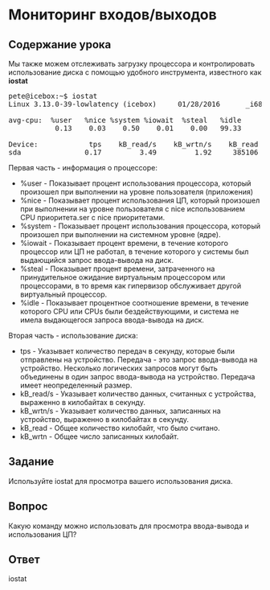 # Мониторинг входов/выходов

## Содержание урока

Мы также можем отслеживать загрузку процессора и контролировать использование диска с помощью удобного инструмента, известного как <b>iostat</b>

<pre>
pete@icebox:~$ iostat
Linux 3.13.0-39-lowlatency (icebox)     01/28/2016      _i686_  (1 CPU)

avg-cpu:  %user   %nice %system %iowait  %steal   %idle
           0.13    0.03    0.50    0.01    0.00   99.33

Device:            tps    kB_read/s    kB_wrtn/s    kB_read    kB_wrtn
sda               0.17         3.49         1.92     385106     212417
</pre>

Первая часть - информация о процессоре:

<ul>
<li>%user - Показывает процент использования процессора, который произошел при выполнении на уровне пользователя (приложения)</li>
<li>%nice - Показывает процент использования ЦП, который произошел при выполнении на уровне пользователя с nice использованием CPU приоритета.ser с nice приоритетами.</li>
<li>%system - Показывает процент использования процессора, который произошел при выполнении на системном уровне (ядре).</li>
<li>%iowait - Показывает процент времени, в течение которого процессор или ЦП не работал, в течение которого у системы был выдающийся запрос ввода-вывода на диск.</li>
<li>%steal - Показывает процент времени, затраченного на принудительное ожидание виртуальным процессором или процессорами, в то время как гипервизор обслуживает другой виртуальный процессор.</li>
<li>%idle -  Показывает процентное соотношение времени, в течение которого CPU или CPUs были бездействующими, и система не имела выдающегося запроса ввода-вывода на диск.</li>
</ul>

Вторая часть - использование диска:

<ul>
<li>tps - Указывает количество передач в секунду, которые были отправлены на устройство. Передача - это запрос ввода-вывода на устройство. Несколько логических запросов могут быть объединены в один запрос ввода-вывода на устройство. Передача имеет неопределенный размер.</li>
<li>kB_read/s - Указывает количество данных, считанных с устройства, выраженно в килобайтах в секунду.</li>
<li>kB_wrtn/s - Указывает количество данных, записанных на устройство, выраженно в килобайтах в секунду.</li>
<li>kB_read - Общее количество килобайт, что было считано.</li>
<li>kB_wrtn - Общее число записанных килобайт.</li>
</ul>

## Задание

Используйте iostat для просмотра вашего использования диска.

## Вопрос

Какую команду можно использовать для просмотра ввода-вывода и использования ЦП?

## Ответ

iostat